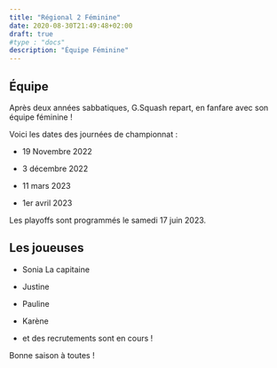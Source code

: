 ```yaml
---
title: "Régional 2 Féminine"
date: 2020-08-30T21:49:48+02:00
draft: true
#type : "docs"
description: "Équipe Féminine"
---
```


## Équipe

Après deux années sabbatiques, G.Squash repart, en fanfare avec son équipe féminine !

Voici les dates des journées de championnat :

- 19 Novembre 2022

- 3 décembre 2022

- 11 mars 2023

- 1er avril 2023

Les playoffs sont programmés le samedi 17 juin 2023.

## Les joueuses

- Sonia La capitaine

- Justine

- Pauline

- Karène

- et des recrutements sont en cours !

Bonne saison à toutes !
